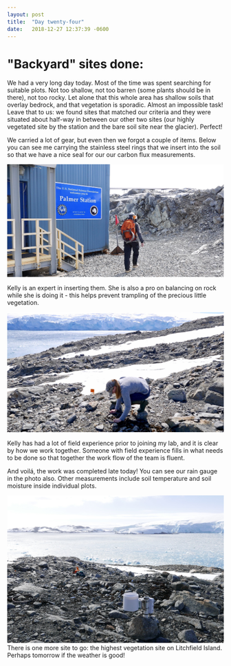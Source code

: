```yaml
---
layout: post
title:  "Day twenty-four"
date:   2018-12-27 12:37:39 -0600
---
```

# "Backyard" sites done: 
We had a very long day today. Most of the time was spent searching for suitable plots. Not too shallow, not too barren (some plants should be in there), not too rocky. Let alone that this whole area has shallow soils that overlay bedrock, and that vegetation is sporadic. Almost an impossible task! 
Leave that to us: we found sites that matched our criteria and they were situated about half-way in between our other two sites (our highly vegetated site by the station and the bare soil site near the glacier). Perfect! 

We carried a lot of gear, but even then we forgot a couple of items. Below you can see me carrying the stainless steel rings that we insert into the soil so that we have a nice seal for our our carbon flux measurements.

![Natasja with soil collars](/assets/blog_photos/181227/20181227_screenshot1.jpg)

Kelly is an expert in inserting them. She is also a pro on balancing on rock while she is doing it - this helps prevent trampling of the precious little vegetation.

![Kelly inserting soil collars](/assets/blog_photos/181227/20181227_screenshot2.jpg)

Kelly has had a lot of field experience prior to joining my lab, and it is clear by how we work together. Someone with field experience fills in what needs to be done so that together the work flow of the team is fluent. 

And voilá, the work was completed late today! You can see our rain gauge in the photo also. Other measurements include soil temperature and soil moisture inside individual plots. 

![Mid-productivity site done](/assets/blog_photos/181227/p1060741_smaller.jpg)
There is one more site to go: the highest vegetation site on Litchfield Island. Perhaps tomorrow if the weather is good!

